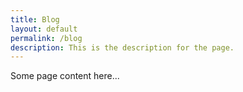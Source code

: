 ```yaml
---
title: Blog
layout: default
permalink: /blog
description: This is the description for the page.
---
```


Some page content here...

